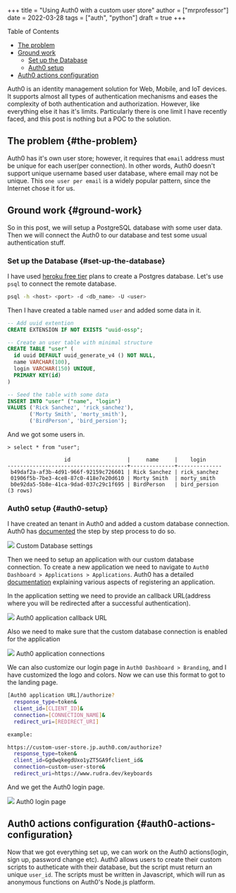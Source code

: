 +++
title = "Using Auth0 with a custom user store"
author = ["mrprofessor"]
date = 2022-03-28
tags = ["auth", "python"]
draft = true
+++

<div class="ox-hugo-toc toc">

<div class="heading">Table of Contents</div>

- [The problem](#the-problem)
- [Ground work](#ground-work)
    - [Set up the Database](#set-up-the-database)
    - [Auth0 setup](#auth0-setup)
- [Auth0 actions configuration](#auth0-actions-configuration)

</div>
<!--endtoc-->

Auth0 is an identity management solution for Web, Mobile, and IoT devices. It supports almost all types of authentication mechanisms and eases the complexity of both authentication and authorization. However, like everything else it has it's limits. Particularly there is one limit I have recently faced, and this post is nothing but a POC to the solution.


## The problem {#the-problem}

Auth0 has it's own user store; however, it requires that `email` address must be unique for each user(per connection). In other words, Auth0 doesn't support unique username based user database, where email may not be unique. This `one user per email` is a widely popular pattern, since the Internet chose it for us.


## Ground work {#ground-work}

So in this post, we will setup a PostgreSQL database with some user data. Then we will connect the Auth0 to our database and test some usual authentication stuff.


### Set up the Database {#set-up-the-database}

I have used [heroku free tier](https://elements.heroku.com/addons/heroku-postgresql) plans to create a Postgres database. Let's use `psql` to connect the remote database.

```sh
psql -h <host> <port> -d <db_name> -U <user>
```

Then I have created a table named `user` and added some data in it.

```sql
-- Add uuid extention
CREATE EXTENSION IF NOT EXISTS "uuid-ossp";

-- Create an user table with minimal structure
CREATE TABLE "user" (
  id uuid DEFAULT uuid_generate_v4 () NOT NULL,
  name VARCHAR(100),
  login VARCHAR(150) UNIQUE,
  PRIMARY KEY(id)
)

-- Seed the table with some data
INSERT INTO "user" ("name", "login")
VALUES ('Rick Sanchez', 'rick_sanchez'),
       ('Morty Smith', 'morty_smith'),
       ('BirdPerson', 'bird_persion');
```

And we got some users in.

```shell
> select * from "user";

                  id                  |     name     |    login
--------------------------------------+--------------+--------------
 b49daf2a-af3b-4d91-966f-92159c726601 | Rick Sanchez | rick_sanchez
 01906f5b-7be3-4ce8-87c0-418e7e20d610 | Morty Smith  | morty_smith
 b0e92da5-5b8e-41ca-9dad-037c29c1f695 | BirdPerson   | bird_persion
(3 rows)
```


### Auth0 setup {#auth0-setup}

I have created an tenant in Auth0 and added a custom database connection. Auth0 has [documented](https://auth0.com/docs/authenticate/database-connections/custom-db/create-db-connection) the step by step process to do so.

<div class="post-image">
  <img src="/images/posts/custom_user_store_with_auth0/auth0_custom_db_settings.png" loading="lazy"/>
  <span class="img-description"> Custom Database settings </span>
</div>

Then we need to setup an application with our custom database connection. To create a new application we need to navigate to `Auth0 Dashboard > Applications > Applications`.
Auth0 has a detailed [documentation](https://auth0.com/docs/get-started/applications) explaining various aspects of registering an application.

In the application setting we need to provide an callback URL(address where you will be redirected after a successful authentication).

<div class="post-image">
  <img src="/images/posts/custom_user_store_with_auth0/auth0_callback_url.png" loading="lazy"/>
  <span class="img-description"> Auth0 application callback URL </span>
</div>

Also we need to make sure that the custom database connection is enabled for the application

<div class="post-image">
  <img src="/images/posts/custom_user_store_with_auth0/auth0_app_connections.png" loading="lazy"/>
  <span class="img-description"> Auth0 application connections </span>
</div>

We can also customize our login page in `Auth0 Dashboard > Branding`, and I have customized the logo and colors. Now we can use this format to got to the landing page.

```sh
[Auth0 application URL]/authorize?
  response_type=token&
  client_id=[CLIENT_ID]&
  connection=[CONNECTION_NAME]&
  redirect_uri=[REDIRECT_URI]

example:

https://custom-user-store.jp.auth0.com/authorize?
  response_type=token&
  client_id=GgdwqkegdUxo1yZT5GA9fclient_id&
  connection=custom-user-store&
  redirect_uri=https://www.rudra.dev/keyboards
```

And we get the Auth0 login page.

<div class="post-image">
  <img src="/images/posts/custom_user_store_with_auth0/auth0_login_page.png" loading="lazy"/>
  <span class="img-description"> Auth0 login page </span>
</div>


## Auth0 actions configuration {#auth0-actions-configuration}

Now that we got everything set up, we can work on the Auth0 actions(login, sign up, password change etc). Auth0 allows users to create their custom scripts to autheticate with their database, but the script must return an unique `user_id`. The scripts must be written in Javascript, which will run as anonymous functions on Auth0's Node.js platform.

